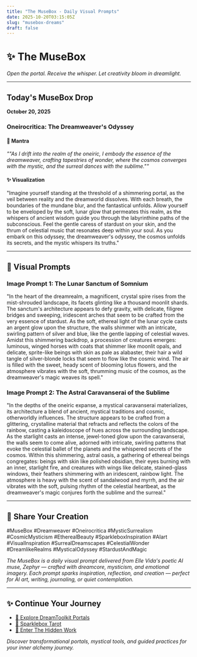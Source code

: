 ```yaml
---
title: "The MuseBox - Daily Visual Prompts"
date: 2025-10-20T03:15:05Z
slug: "musebox-dreams"
draft: false
---
```


# ✨ The MuseBox

*Open the portal. Receive the whisper. Let creativity bloom in dreamlight.*

---

## Today's MuseBox Drop
**October 20, 2025**

### Oneirocritica: The Dreamweaver's Odyssey

#### 🌙 Mantra
*""As I drift into the realm of the oneiric, I embody the essence of the dreamweaver, crafting tapestries of wonder, where the cosmos converges with the mystic, and the surreal dances with the sublime.""*

#### ✨ Visualization
"Imagine yourself standing at the threshold of a shimmering portal, as the veil between reality and the dreamworld dissolves. With each breath, the boundaries of the mundane blur, and the fantastical unfolds. Allow yourself to be enveloped by the soft, lunar glow that permeates this realm, as the whispers of ancient wisdom guide you through the labyrinthine paths of the subconscious. Feel the gentle caress of stardust on your skin, and the thrum of celestial music that resonates deep within your soul. As you embark on this odyssey, the dreamweaver's odyssey, the cosmos unfolds its secrets, and the mystic whispers its truths."

---

## 🎨 Visual Prompts

### Image Prompt 1: The Lunar Sanctum of Somnium

"In the heart of the dreamrealm, a magnificent, crystal spire rises from the mist-shrouded landscape, its facets glinting like a thousand moonlit shards. The sanctum's architecture appears to defy gravity, with delicate, filigree bridges and sweeping, iridescent arches that seem to be crafted from the very essence of stardust. As the soft, ethereal light of the lunar cycle casts an argent glow upon the structure, the walls shimmer with an intricate, swirling pattern of silver and blue, like the gentle lapping of celestial waves. Amidst this shimmering backdrop, a procession of creatures emerges: luminous, winged horses with coats that shimmer like moonlit opals, and delicate, sprite-like beings with skin as pale as alabaster, their hair a wild tangle of silver-blonde locks that seem to flow like the cosmic wind. The air is filled with the sweet, heady scent of blooming lotus flowers, and the atmosphere vibrates with the soft, thrumming music of the cosmos, as the dreamweaver's magic weaves its spell."

### Image Prompt 2: The Astral Caravanserai of the Sublime

"In the depths of the oneiric expanse, a mystical caravanserai materializes, its architecture a blend of ancient, mystical traditions and cosmic, otherworldly influences. The structure appears to be crafted from a glittering, crystalline material that refracts and reflects the colors of the rainbow, casting a kaleidoscope of hues across the surrounding landscape. As the starlight casts an intense, jewel-toned glow upon the caravanserai, the walls seem to come alive, adorned with intricate, swirling patterns that evoke the celestial ballet of the planets and the whispered secrets of the cosmos. Within this shimmering, astral oasis, a gathering of ethereal beings congregates: beings with skin like polished obsidian, their eyes burning with an inner, starlight fire, and creatures with wings like delicate, stained-glass windows, their feathers shimmering with an iridescent, rainbow light. The atmosphere is heavy with the scent of sandalwood and myrrh, and the air vibrates with the soft, pulsing rhythm of the celestial heartbeat, as the dreamweaver's magic conjures forth the sublime and the surreal."

---

## 🔮 Share Your Creation

#MuseBox #Dreamweaver #Oneirocritica #MysticSurrealism #CosmicMysticism #EtherealBeauty #SparkleboxInspiration #AIart #VisualInspiration #SurrealDreamscapes #CelestialWonder #DreamlikeRealms #MysticalOdyssey #StardustAndMagic

*The MuseBox is a daily visual prompt delivered from Elle Vida's poetic AI muse, Zephyr — crafted with dreamcore, mysticism, and emotional imagery. Each prompt sparks inspiration, reflection, and creation — perfect for AI art, writing, journaling, or quiet contemplation.*

---

## ✨ Continue Your Journey

- [🌌 Explore DreamToolkit Portals](/dreamtoolkit/)
- [🔮 Sparklebox Tarot](/tarot/)
- [🌙 Enter The Hidden Work](/hidden-work/)

*Discover transformational portals, mystical tools, and guided practices for your inner alchemy journey.*
